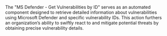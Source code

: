 The "MS Defender - Get Vulnerabilities by ID" serves as an automated component designed to retrieve detailed information about vulnerabilities using Microsoft Defender and specific vulnerability IDs. This action furthers an organization’s ability to swiftly react to and mitigate potential threats by obtaining precise vulnerability details.
